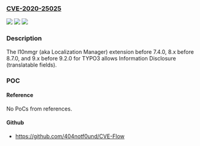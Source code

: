 ### [CVE-2020-25025](https://cve.mitre.org/cgi-bin/cvename.cgi?name=CVE-2020-25025)
![](https://img.shields.io/static/v1?label=Product&message=n%2Fa&color=blue)
![](https://img.shields.io/static/v1?label=Version&message=n%2Fa&color=blue)
![](https://img.shields.io/static/v1?label=Vulnerability&message=n%2Fa&color=brighgreen)

### Description

The l10nmgr (aka Localization Manager) extension before 7.4.0, 8.x before 8.7.0, and 9.x before 9.2.0 for TYPO3 allows Information Disclosure (translatable fields).

### POC

#### Reference
No PoCs from references.

#### Github
- https://github.com/404notf0und/CVE-Flow

